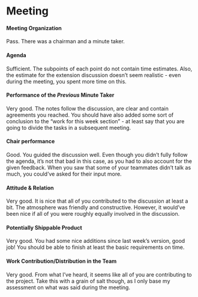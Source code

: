 # Meeting
#### Meeting Organization
Pass.
There was a chairman and a minute taker.

#### Agenda 
Sufficient.
The subpoints of each point do not contain time estimates. Also, the estimate for the extension discussion doesn’t seem realistic - even during the meeting, you spent more time on this.

#### Performance of the *Previous* Minute Taker
Very good.
The notes follow the discussion, are clear and contain agreements you reached. You should have also added some sort of conclusion to the “work for this week section” - at least say that you are going to divide the tasks in a subsequent meeting.

#### Chair performance
Good.
You guided the discussion well. Even though you didn’t fully follow the agenda, it’s not that bad in this case, as you had to also account for the given feedback. When you saw that some of your teammates didn’t talk as much, you could’ve asked for their input more.

#### Attitude & Relation
Very good.
It is nice that all of you contributed to the discussion at least a bit. The atmosphere was friendly and constructive. However, it would’ve been nice if all of you were roughly equally involved in the discussion. 

#### Potentially Shippable Product
Very good.
You had some nice additions since last week’s version, good job! You should be able to finish at least the basic requirements on time.

#### Work Contribution/Distribution in the Team
Very good.
From what I’ve heard, it seems like all of you are contributing to the project. Take this with a grain of salt though, as I only base my assessment on what was said during the meeting.
